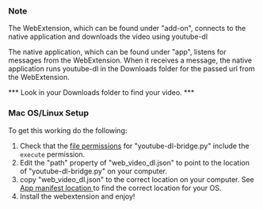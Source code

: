 ### Note ###
The WebExtension, which can be found under "add-on", connects to the native application and downloads the video using youtube-dl

The native application, which can be found under "app", listens for messages from the WebExtension. When it receives a message, the native application runs youtube-dl in the Downloads folder for the passed url from the WebExtension.

*** Look in your Downloads folder to find your video. ***

### Mac OS/Linux Setup ###
To get this working do the following:

1. Check that the [file permissions](https://en.wikipedia.org/wiki/File_system_permissions) for "youtube-dl-bridge.py" include the `execute` permission.
2. Edit the "path" property of "web_video_dl.json" to point to the location of "youtube-dl-bridge.py" on your computer.
3. copy "web_video_dl.json" to the correct location on your computer. See [App manifest location ](https://developer.mozilla.org/en-US/Add-ons/WebExtensions/Native_manifests#Manifest_location) to find the correct location for your OS.
4. Install the webextension and enjoy!
